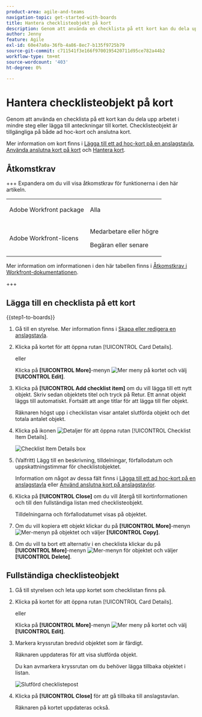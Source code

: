 ```yaml
---
product-area: agile-and-teams
navigation-topic: get-started-with-boards
title: Hantera checklisteobjekt på kort
description: Genom att använda en checklista på ett kort kan du dela upp arbetet i mindre steg eller lägga till anteckningar till kortet. Checklisteobjekt är tillgängliga på både ad hoc-kort och anslutna kort.
author: Jenny
feature: Agile
exl-id: 60e47a0a-36fb-4a86-8ec7-b135f9725b79
source-git-commit: c711541f3e166f9700195420711d95ce782a44b2
workflow-type: tm+mt
source-wordcount: '403'
ht-degree: 0%

---
```


# Hantera checklisteobjekt på kort

Genom att använda en checklista på ett kort kan du dela upp arbetet i mindre steg eller lägga till anteckningar till kortet. Checklisteobjekt är tillgängliga på både ad hoc-kort och anslutna kort.

Mer information om kort finns i [Lägga till ett ad hoc-kort på en anslagstavla](/help/quicksilver/agile/get-started-with-boards/add-card-to-board.md), [Använda anslutna kort på kort](/help/quicksilver/agile/get-started-with-boards/connected-cards.md) och [Hantera kort](/help/quicksilver/agile/get-started-with-boards/move-board-items.md).

## Åtkomstkrav

+++ Expandera om du vill visa åtkomstkrav för funktionerna i den här artikeln.

<table style="table-layout:auto"> 
 <col> 
 <col> 
 <tbody> 
  <tr> 
   <td role="rowheader">Adobe Workfront package</td> 
   <td> <p>Alla</p> </td> 
  </tr> 
  <tr> 
   <td role="rowheader">Adobe Workfront-licens</td> 
   <td> 
   <p>Medarbetare eller högre</p> 
   <p>Begäran eller senare</p>
   </td> 
  </tr> 
 </tbody> 
</table>

Mer information om informationen i den här tabellen finns i [Åtkomstkrav i Workfront-dokumentationen](/help/quicksilver/administration-and-setup/add-users/access-levels-and-object-permissions/access-level-requirements-in-documentation.md).

+++

## Lägga till en checklista på ett kort

{{step1-to-boards}}

1. Gå till en styrelse. Mer information finns i [Skapa eller redigera en anslagstavla](../../agile/get-started-with-boards/create-edit-board.md).
1. Klicka på kortet för att öppna rutan [!UICONTROL Card Details].

   eller

   Klicka på **[!UICONTROL More]**-menyn ![Mer meny](assets/more-icon-spectrum.png) på kortet och välj **[!UICONTROL Edit]**.

1. Klicka på **[!UICONTROL Add checklist item]** om du vill lägga till ett nytt objekt. Skriv sedan objektets titel och tryck på Retur. Ett annat objekt läggs till automatiskt. Fortsätt att ange titlar för att lägga till fler objekt.

   Räknaren högst upp i checklistan visar antalet slutförda objekt och det totala antalet objekt.

1. Klicka på ikonen ![Detaljer](assets/checklist-chevron.png) för att öppna rutan [!UICONTROL Checklist Item Details].

   ![Checklist Item Details box](assets/checklist-item-details.png)

1. (Valfritt) Lägg till en beskrivning, tilldelningar, förfallodatum och uppskattningstimmar för checklistobjektet.

   Information om något av dessa fält finns i [Lägga till ett ad hoc-kort på en anslagstavla](/help/quicksilver/agile/get-started-with-boards/add-card-to-board.md) eller [Använd anslutna kort på anslagstavlor](/help/quicksilver/agile/get-started-with-boards/connected-cards.md).

1. Klicka på **[!UICONTROL Close]** om du vill återgå till kortinformationen och till den fullständiga listan med checklisteobjekt.

   Tilldelningarna och förfallodatumet visas på objektet.

1. Om du vill kopiera ett objekt klickar du på **[!UICONTROL More]**-menyn ![Mer-menyn](assets/more-icon-spectrum.png) på objektet och väljer **[!UICONTROL Copy]**.
1. Om du vill ta bort ett alternativ i en checklista klickar du på **[!UICONTROL More]**-menyn ![Mer-menyn](assets/more-icon-spectrum.png) för objektet och väljer **[!UICONTROL Delete]**.

## Fullständiga checklisteobjekt

1. Gå till styrelsen och leta upp kortet som checklistan finns på.
1. Klicka på kortet för att öppna rutan [!UICONTROL Card Details].

   eller

   Klicka på **[!UICONTROL More]**-menyn ![Mer meny](assets/more-icon-spectrum.png) på kortet och välj **[!UICONTROL Edit]**.

1. Markera kryssrutan bredvid objektet som är färdigt.

   Räknaren uppdateras för att visa slutförda objekt.

   Du kan avmarkera kryssrutan om du behöver lägga tillbaka objektet i listan.

   ![Slutförd checklistepost](assets/checklist-items-with-chevron.png)

1. Klicka på **[!UICONTROL Close]** för att gå tillbaka till anslagstavlan.

   Räknaren på kortet uppdateras också.
